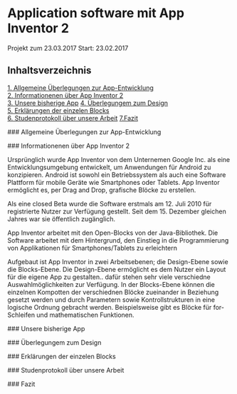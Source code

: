 # Application software mit App Inventor 2

Projekt zum 23.03.2017
Start: 23.02.2017


## Inhaltsverzeichnis

[1. Allgemeine Überlegungen zur App-Entwicklung](#1)  
[2. Informationenen über App Inventor 2](#2)  
[3. Unsere bisherige App](#3)
[4. Überlegungem zum Design](#4)  
[5. Erklärungen der einzelen Blocks](#5)  
[6. Studenprotokoll über unsere Arbeit](#6)
[7.Fazit](#7)


###<a name="1"></a> Allgemeine Überlegungen zur App-Entwicklung


###<a name="2"></a> Informationenen über App Inventor 2

Ursprünglich wurde App Inventor von dem Unternemen Google Inc. als eine Entwicklungsumgebung entwickelt, um Anwendungen für Android zu konzipieren. Android ist sowohl ein Betriebssystem als auch eine Software Plattform für mobile Geräte wie Smartphones oder Tablets. App Inventor ermöglicht es, per Drag and Drop, grafische Blöcke zu erstellen.

Als eine closed Beta wurde die Software erstmals am 12. Juli 2010 für registrierte Nutzer zur Verfügung gestellt. Seit dem 15. Dezember gleichen Jahres war sie öffentlich zugänglich. 

App Inventor arbeitet mit den Open-Blocks von der Java-Bibliothek. Die Software arbeitet mit dem Hintergrund, den Einstieg in die Programmierung von Applikationen für Smartphones/Tablets zu erleichtern 

Aufgebaut ist App Inventor in zwei Arbeitsebenen; die Design-Ebene sowie die Blocks-Ebene.
Die Design-Ebene ermöglicht es dem Nutzer ein Layout für die eigene App zu gestalten.. dafür stehen sehr viele verschiedne Auswahlmöglichkeiten zur Verfügung. In der Blocks-Ebene können die einzelnen Kompotten der verschiednen Blöcke zueinander in Beziehung gesetzt werden und durch Parametern sowie Kontrollstrukturen in eine logische Ordnung gebracht werden. Beispielsweise gibt es Blöcke für for-Schleifen und mathematischen Funktionen.

###<a name="3"></a> Unsere bisherige App


###<a name="4"></a> Überlegungem zum Design


###<a name="5"></a> Erklärungen der einzelen Blocks


###<a name="6"></a> Studenprotokoll über unsere Arbeit


###<a name="7"></a> Fazit
